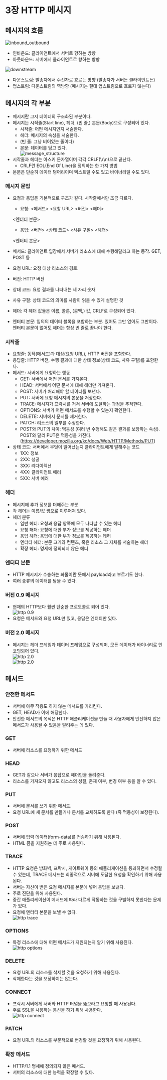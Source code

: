 # 3장 HTTP 메시지

## 메시지의 흐름
![inbound_outbound](./inbound.png)
- 인바운드: 클라이언트에서 서버로 향하는 방향
- 아웃바운드: 서버에서 클라이언트로 향하는 방향

![downstream](./downstream.png)
- 다운스트림: 발송자에서 수신자로 흐르는 방향 (발송자가 서버든 클라이언트든)
- 업스트림: 다운스트림의 역방향 (메시지는 절대 업스트림으로 흐르지 않는다)

## 메시지의 각 부분
- 메시지란 그저 데이터의 구조화된 부분이다.
- 메시지는 시작줄(Start line), 헤더, (빈 줄,) 본문(Body)으로 구성되어 있다.
    - 시작줄: 어떤 메시지인지 서술한다.
    - 헤더: 메시지의 속성을 서술한다.
    - (빈 줄: 그냥 비어있는 줄이다)
    - 본문: 데이터를 담고 있다.  
![message_structure](./message_structure.png)
- 시작줄과 헤더는 아스키 문자열이며 각각 CRLF(\r\n)으로 끝난다.
    - CRLF란 EOL(End Of Line)을 정의하는 한 가지 방법
- 본문은 단순히 데이터 덩어리이며 텍스트일 수도 있고 바이너리일 수도 있다.

### 메시지 문법
- 요청과 응답은 기본적으로 구조가 같다. 시작줄에서만 조금 다르다.
    - 요청:
    <메서드> <요창 URL> <버전>
    <헤더>

    <엔터티 본문>
    - 응답:
    <버전> <상태 코드> <사유 구절>
    <헤더>

    <엔터티 본문>
- 메서드: 클라이언트 입장에서 서버가 리소스에 대해 수행해달라고 하는 동작. GET, POST 등
- 요청 URL: 요청 대상 리소스의 경로. 
- 버전: HTTP 버전
- 상태 코드: 요청 결과를 나타내는 세 자리 숫자
- 사유 구절: 상태 코드의 의미를 사람이 읽을 수 있게 설명한 것
- 헤더: 각 헤더 값들은 이름, 콜론, (공백,) 값, CRLF로 구성되어 있다.
- 엔터티 본문: 임의의 데이터 블록을 포함하는 부분. 있어도 그만 없어도 그만이다. 엔터티 본문이 없어도 헤더는 항상 빈 줄로 끝나야 한다.

### 시작줄
- 요청줄: 동작(메서드)과 대상(요청 URL), HTTP 버전을 포함한다.
- 응답줄: HTTP 버전, 수행 결과에 대한 상태 정보(상태 코드, 사유 구절)를 포함한다.
- 메서드: 서버에게 요청하는 행동
    - GET: 서버에서 어떤 문서를 가져온다.
    - HEAD: 서버에서 어떤 문서에 대해 헤더만 가져온다.
    - POST: 서버가 처리해야 할 데이터를 보낸다.
    - PUT: 서버에 요청 메시지의 본문을 저장한다.
    - TRACE: 메시지가 프락시를 거쳐 서버에 도달하는 과정을 추적한다.
    - OPTIONS: 서버가 어떤 메서드를 수행할 수 있는지 확인한다.
    - DELETE: 서버에서 문서를 제거한다.
    - PATCH: 리소스의 일부를 수정한다.
    - POST와 PUT의 차이: 멱등성 (여러 번 수행해도 같은 결과를 보장하는 속성). POST와 달리 PUT은 멱등성을 가진다. (https://developer.mozilla.org/ko/docs/Web/HTTP/Methods/PUT)
- 상태 코드: 서버에서 무엇이 일어났는지 클라이언트에게 말해주는 코드
    - 1XX: 정보
    - 2XX: 성공
    - 3XX: 리다이렉션
    - 4XX: 클라이언트 에러
    - 5XX: 서버 에러

### 헤더
- 메시지에 추가 정보를 더해주는 부분
- 각 헤더는 이름/값 쌍으로 이루어져 있다.
- 헤더 분류
    - 일반 헤더: 요청과 응답 양쪽에 모두 나타날 수 있는 헤더
    - 요청 해더: 요청에 대한 부가 정보를 제공하는 헤더
    - 응답 헤더: 응답에 대한 부가 정보를 제공하는 데허
    - 엔터티 헤더: 본문 크기와 컨텐츠, 혹은 리소스 그 자체를 서술하는 헤더
    - 확장 헤더: 명세에 정의되지 않은 헤더

### 엔터티 본문
- HTTP 메시지가 수송하는 화물이란 뜻에서 payload라고 부르기도 한다.
- 여러 종류의 데이터를 담을 수 있다.

### 버전 0.9 메시지
- 현재의 HTTP보다 훨씬 단순한 프로토콜로 되어 있다.  
![http 0.9](./http-0-9.png)  
- 요청은 메서드와 요청 URL만 있고, 응답은 엔터티만 있다.

### 버전 2.0 메시지
- 메시지는 헤더 프레임과 데이터 프레임으로 구성되며, 모든 데이터가 바이너리로 인코딩되어 있다.  
![http 2.0](./http-2-0-figure1.png)  
![http 2.0](./http-2-0-figure2.png)

## 메서드

### 안전한 메서드
- 서버에 아무 작용도 하지 않는 메서드를 가리킨다.
- GET, HEAD가 이에 해당한다.
- 안전한 메서드의 목적은 HTTP 애플리케이션을 만들 때 사용자에게 안전하지 않은 메서드가 사용될 수 있음을 알려주는 데 있다.

### GET
- 서버에 리소스를 요청하기 위한 메서드

### HEAD
- GET과 같으나 서버가 응답으로 헤더만을 돌려준다.
- 리소스를 가져오지 않고도 리소스의 성질, 존재 여부, 변경 여부 등을 알 수 있다.

### PUT
- 서버에 문서를 쓰기 위한 메서드.
- 요청 URL에 새 문서를 만들거나 문서를 교체하도록 한다 (즉 멱등성이 보장된다).

### POST
- 서버에 입력 데이터(form-data)를 전송하기 위해 사용된다.
- HTML 폼을 지원하는 데 주로 사용된다.

### TRACE
- HTTP 요청은 방화벽, 프락시, 게이트웨이 등의 애플리케이션을 통과하면서 수정될 수 있는데, TRACE 메서드는 최종적으로 서버에 도달한 요청을 확인하기 위해 사용된다.
- 서버는 자신이 받은 요청 메시지를 본문에 넣어 응답을 보낸다.
- 주로 진단을 위해 사용된다.
- 중간 애플리케이션이 메서드에 따라 다르게 작동하는 것을 구별하지 못한다는 문제가 있다.
- 요청에 엔터티 본문을 보낼 수 없다.  
![http trace](./http-trace.png)

### OPTIONS
- 특정 리소스에 대해 어떤 메서드가 지원되는지 알기 위해 사용된다.  
![http options](./http-options.png)

### DELETE
- 요청 URL의 리소스를 삭제할 것을 요청하기 위해 사용된다.
- 삭제한다는 것을 보장하지는 않는다.

### CONNECT
- 프락시 서버에게 서버와 HTTP 터널을 뚫으라고 요청할 때 사용된다.
- 주로 SSL을 사용하는 통신을 하기 위해 사용한다.  
![http connect](./http-connect.gif)

### PATCH
- 요청 URL의 리소스를 부분적으로 변경할 것을 요청하기 위해 사용된다.

### 확장 메서드
- HTTP/1.1 명세에 정의되지 않은 메서드.
- 서버의 리소스에 대한 능력을 확장할 수 있다.